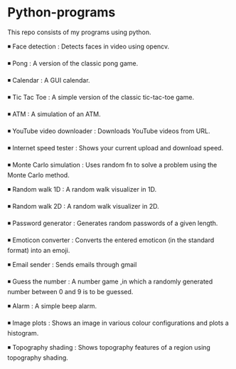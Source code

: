 # Python-programs

This repo consists of my programs using python.

◾ Face detection : Detects faces in video using opencv.

◾ Pong : A version of the classic pong game.

◾ Calendar : A GUI calendar. 

◾ Tic Tac Toe : A simple version of the classic tic-tac-toe game.

◾ ATM : A simulation of an ATM.

◾ YouTube video downloader : Downloads YouTube videos from URL.

◾ Internet speed tester : Shows your current upload and download speed.

◾ Monte Carlo simulation : Uses random fn to solve a problem using the Monte Carlo method.

◾ Random walk 1D : A random walk visualizer in 1D.

◾ Random walk 2D : A random walk visualizer in 2D.

◾ Password generator : Generates random passwords of a given length.

◾ Emoticon converter : Converts the entered emoticon (in the standard format) into an emoji.

◾ Email sender : Sends emails through gmail

◾ Guess the number : A number game ,in which a randomly generated number between 0 and 9 is to be guessed.

◾ Alarm : A simple beep alarm.

◾ Image plots : Shows an image in various colour configurations and plots a histogram.

◾ Topography shading : Shows topography features of a region using topography shading.
